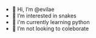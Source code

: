 - 👋 Hi, I’m @evilae
- 👀 I’m interested in snakes
- 🌱 i'm currently learning python
- 💞️ I’m not looking to coleborate 

<!---
evilae/evilae is a ✨ special ✨ repository because its `README.md` (this file) appears on your GitHub profile.
You can click the Preview link to take a look at your changes.
--->
